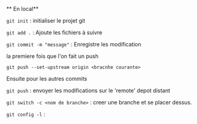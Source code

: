 ** En local**

`git init` : initialiser le projet git

`git add .` : Ajoute les fichiers à suivre

`git commit -m "message"` : Enregistre les modification

la premiere fois que l'on fait un push

`git push --set-upstream origin <bracnhe courante>`

Ensuite pour les autres commits

`git push` : envoyer les modifications sur le 'remote' depot distant

`git switch -c <nom de branche>` : creer une branche et se placer dessus.

`git config -l` :
